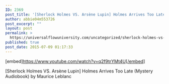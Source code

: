 ```yaml
---
ID: 2369
post_title: '[Sherlock Holmes VS. Arsène Lupin] Holmes Arrives Too Late (Mystery Audiobook) by Maurice Leblanc'
author: abbie04m553726
post_excerpt: ""
layout: post
permalink: >
  https://universalflowuniversity.com/uncategorized/sherlock-holmes-vs-arsene-lupin-holmes-arrives-too-late-mystery-audiobook-by-maurice-leblanc/
published: true
post_date: 2015-07-09 01:17:33
---
```

[embed]https://www.youtube.com/watch?v=q2f9trYMt4U[/embed]<br>
<p>[Sherlock Holmes VS. Arsène Lupin] Holmes Arrives Too Late (Mystery Audiobook) by Maurice Leblanc</p>